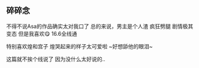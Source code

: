 ## 碎碎念
不得不说Asa的作品确实太对我口了
总的来说，男主是个人渣
疯狂劈腿
剧情极其变态
但是我喜欢😋
16.6全线通

特别喜欢煌和宫子
煌哭起来的样子太可爱啦
~好想舔他的眼泪~

这篇就不挨个线说了
因为没什么太好说的..